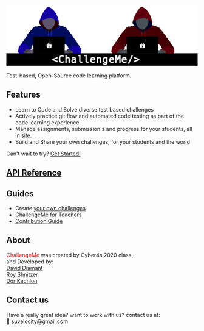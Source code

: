 ![Mysterious Hacker men use laptops to code](photos/CM_Double.svg)

Test-based, Open-Source code learning platform.

## Features
- Learn to Code and Solve diverse test based challenges
- Actively practice git flow and automated code testing as part of the code learning experience
- Manage assignments, submission's and progress for your students, all in site.
- Build and Share your own challenges, for your students and the world

Can't wait to try? [Get Started!](Guides/getting-started.md)

## [API Reference](API/index.md)
## Guides
<!-- TODO -->
- Create [your own challenges](Guides/addChallenge.md)
- ChallengeMe for Teachers 
- [Contribution Guide](Guides/contribute.md)
## About
<span style="color:red">ChallengeMe </span> was created by Cyber4s 2020 class,  
and Developed by:  
 [David Diamant](https://github.com/david35008)  
 [Roy Shnitzer](https://github.com/RoyShnitzel)  
 [Dor Kachlon](https://github.com/DorKachlon)

## Contact us
Have a really great idea? want to work with us?
contact us at:  
📧 suvelocity@gmail.com
